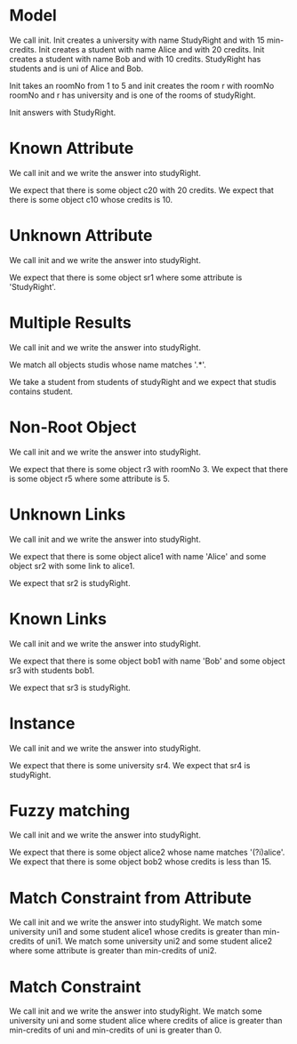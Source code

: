 # Model

We call init.
Init creates a university with name StudyRight and with 15 min-credits.
Init creates a student with name Alice and with 20 credits.
Init creates a student with name Bob and with 10 credits.
StudyRight has students and is uni of Alice and Bob.

Init takes an roomNo from 1 to 5
and init creates the room r with roomNo roomNo
and r has university and is one of the rooms of studyRight.

Init answers with StudyRight.

# Known Attribute

We call init and we write the answer into studyRight.

We expect that there is some object c20 with 20 credits.
We expect that there is some object c10 whose credits is 10.

# Unknown Attribute

We call init and we write the answer into studyRight.

We expect that there is some object sr1 where some attribute is 'StudyRight'.

# Multiple Results

We call init and we write the answer into studyRight.

We match all objects studis whose name matches '.*'.

We take a student from students of studyRight and we expect that studis contains student.

# Non-Root Object

We call init and we write the answer into studyRight.

We expect that there is some object r3 with roomNo 3.
We expect that there is some object r5 where some attribute is 5.

# Unknown Links

We call init and we write the answer into studyRight.

We expect that there is some object alice1 with name 'Alice'
and some object sr2 with some link to alice1.

We expect that sr2 is studyRight.

# Known Links

We call init and we write the answer into studyRight.

We expect that there is some object bob1 with name 'Bob'
and some object sr3 with students bob1.

We expect that sr3 is studyRight.

# Instance

We call init and we write the answer into studyRight.

We expect that there is some university sr4.
We expect that sr4 is studyRight.

# Fuzzy matching

We call init and we write the answer into studyRight.

We expect that there is some object alice2 whose name matches '(?i)alice'.
We expect that there is some object bob2 whose credits is less than 15.

# Match Constraint from Attribute

We call init and we write the answer into studyRight.
We match some university uni1 and some student alice1 whose credits is greater than min-credits of uni1.
We match some university uni2 and some student alice2 where some attribute is greater than min-credits of uni2.

# Match Constraint

We call init and we write the answer into studyRight.
We match some university uni and some student alice
where credits of alice is greater than min-credits of uni and min-credits of uni is greater than 0.

